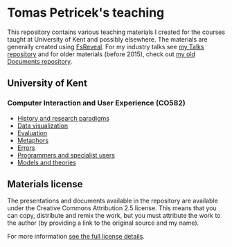 Tomas Petricek's teaching
=========================

This repository contains various teaching materials I created for the courses taught at 
University of Kent and possibly elsewhere. The materials are generally
created using [FsReveal](http://github.com/fsprojects/FsReveal). For my industry talks
see [my Talks repository](http://github.com/tpetricek/Talks/) and for older materials 
(before 2015), check out [my old Documents repository](http://github.com/tpetricek/Documents/).

University of Kent
------------------

### Computer Interaction and User Experience (CO582)

 * [History and research paradigms](https://tpetricek.github.io/Teaching/human-computer-interaction/paradigms.html)
 * [Data visualization](https://tpetricek.github.io/Teaching/human-computer-interaction/dataviz.html)
 * [Evaluation](https://tpetricek.github.io/Teaching/human-computer-interaction/evaluation.html)
 * [Metaphors](https://tpetricek.github.io/Teaching/human-computer-interaction/metaphors.html)
 * [Errors](https://tpetricek.github.io/Teaching/human-computer-interaction/errors.html)
 * [Programmers and specialist users](https://tpetricek.github.io/Teaching/human-computer-interaction/specialist.html)
 * [Models and theories](https://tpetricek.github.io/Teaching/human-computer-interaction/models.html)

Materials license
-----------------

The presentations and documents available in the repository are available under the Creative
Commons Attribution 2.5 license.  This means that you can copy, distribute and remix the work,
but you must attribute the work to the author (by providing a link to the original source
and my name).

For more information [see the full license details](http://creativecommons.org/licenses/by/2.5/).
